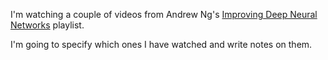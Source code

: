 I'm watching a couple of videos from Andrew Ng's [Improving Deep Neural Networks](https://youtube.com/playlist?list=PLkDaE6sCZn6Hn0vK8co82zjQtt3T2Nkqc) playlist.

I'm going to specify which ones I have watched and write notes on them.